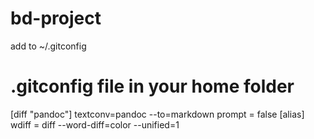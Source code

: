 # bd-project


add to ~/.gitconfig

# .gitconfig file in your home folder
[diff "pandoc"]
  textconv=pandoc --to=markdown
  prompt = false
[alias]
  wdiff = diff --word-diff=color --unified=1
